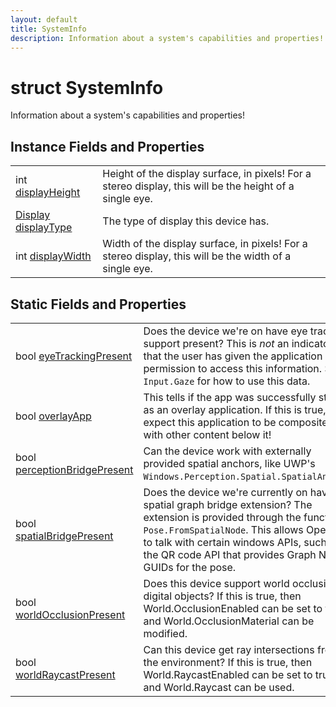```yaml
---
layout: default
title: SystemInfo
description: Information about a system's capabilities and properties!
---
```

# struct SystemInfo

Information about a system's capabilities and properties!


## Instance Fields and Properties

|  |  |
|--|--|
|int [displayHeight]({{site.url}}/Pages/Reference/SystemInfo/displayHeight.html)|Height of the display surface, in pixels! For a stereo display, this will be the height of a single eye.|
|[Display]({{site.url}}/Pages/Reference/Display.html) [displayType]({{site.url}}/Pages/Reference/SystemInfo/displayType.html)|The type of display this device has.|
|int [displayWidth]({{site.url}}/Pages/Reference/SystemInfo/displayWidth.html)|Width of the display surface, in pixels! For a stereo display, this will be the width of a single eye.|



## Static Fields and Properties

|  |  |
|--|--|
|bool [eyeTrackingPresent]({{site.url}}/Pages/Reference/SystemInfo/eyeTrackingPresent.html)|Does the device we're on have eye tracking support present? This is _not_ an indicator that the user has given the application permission to access this information. See `Input.Gaze` for how to use this data.|
|bool [overlayApp]({{site.url}}/Pages/Reference/SystemInfo/overlayApp.html)|This tells if the app was successfully started as an overlay application. If this is true, then expect this application to be composited with other content below it!|
|bool [perceptionBridgePresent]({{site.url}}/Pages/Reference/SystemInfo/perceptionBridgePresent.html)|Can the device work with externally provided spatial anchors, like UWP's `Windows.Perception.Spatial.SpatialAnchor`?|
|bool [spatialBridgePresent]({{site.url}}/Pages/Reference/SystemInfo/spatialBridgePresent.html)|Does the device we're currently on have the spatial graph bridge extension? The extension is provided through the function `Pose.FromSpatialNode`. This allows OpenXR to talk with certain windows APIs, such as the QR code API that provides Graph Node GUIDs for the pose.|
|bool [worldOcclusionPresent]({{site.url}}/Pages/Reference/SystemInfo/worldOcclusionPresent.html)|Does this device support world occlusion of digital objects? If this is true, then World.OcclusionEnabled can be set to true, and World.OcclusionMaterial can be modified.|
|bool [worldRaycastPresent]({{site.url}}/Pages/Reference/SystemInfo/worldRaycastPresent.html)|Can this device get ray intersections from the environment? If this is true, then World.RaycastEnabled can be set to true, and World.Raycast can be used.|


